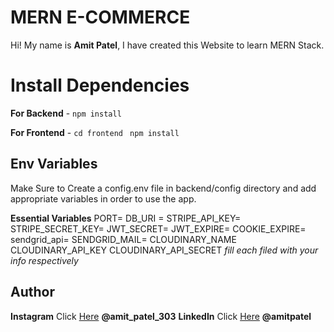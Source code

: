 # MERN E-COMMERCE

Hi! My name is **Amit Patel**, I have created this Website to learn MERN Stack.


# Install Dependencies

**For Backend** - `npm install`

**For Frontend** - `cd frontend` ` npm install`

## Env Variables

Make Sure to Create a config.env file in backend/config directory and add appropriate variables in order to use the app.

**Essential Variables**
PORT=
DB_URI =
STRIPE_API_KEY=
STRIPE_SECRET_KEY=
JWT_SECRET=
JWT_EXPIRE=
COOKIE_EXPIRE=
sendgrid_api=
SENDGRID_MAIL=
CLOUDINARY_NAME
CLOUDINARY_API_KEY
CLOUDINARY_API_SECRET
_fill each filed with your info respectively_

## Author

**Instagram** Click [Here](https://www.instagram.com/amit_patel_303/) **@amit_patel_303**
**LinkedIn** Click [Here](https://www.linkedin.com/in/amit-patel-755a95178/) **@amitpatel**
